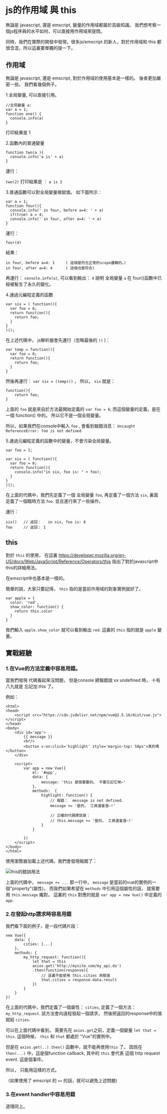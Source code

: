 # js的作用域 與 this

無論是 javascript, 還是 emscript, 變量的作用域都屬於高級知識。 我們想考察一個js程序員的水平如何，可以直接用作用域來提問。 

同時，我們在實際的開發中發現，很多js/emscript 的新人，對於作用域和 this 都很含混，所以這裏要單獨的提一下。

## 作用域

無論是 javascript, 還是 emscript, 對於作用域的使用基本是一樣的。 後者更加嚴密一些。 我們看幾個例子。

1.全局變量, 可以直接引用。 

```
//全局變量 a:
var a = 1;
function one() {
  console.info(a) 
}
```

打印結果是 1 

2.函數內的普通變量

```
function two(a ){
  console.info('a is' + a)
}
```

運行： 

`two(2)` 打印結果是 ：  `a is 2` 

3.普通函數可以對全局變量做賦值。 如下圖所示：

```
var a = 1;
function four(){
  console.info(' in four, before a=4: ' + a)
  if(true) a = 4;
  console.info(' in four, after a=4: ' + a)
}
```

運行： 

```
four(4)
```

結果： 

```
in four, before a=4: 1     ( 這個是符合正常的scope邏輯的。)
in four, after a=4: 4      ( 這個也是符合)
```

再運行： `console.info(a)`, 可以看到輸出： `4`  說明 全局變量 `a` 在 four()函數中已經被髮生了永久的變化。

4.通過元編程定義的函數

```
var six = ( function(){
  var foo = 6;
  return function(){
    return foo;
  }
}
)();
```

在上述代碼中， js解析器會先運行（忽略最後的 `()` )：  

```
var temp = function(){
  var foo = 6;
  return function(){
    return foo;
  }
}
```

然後再運行：  `var six = (temp)()`  ， 所以， `six` 就是：

```
function(){
	return foo;
}
```

上面的 `foo` 就是來自於方法最開始定義的 `var foo = 6`, 而這個變量的定義，是在一個 function() 中的。 所以它不是一個全局變量。  

所以，如果我們在console中輸入 `foo` , 會看到報錯消息： `Uncaught ReferenceError: foo is not defined`


5.通過元編程定義的函數中的變量，不會污染全局變量。

```
var foo = 1;

var six = ( function(){
  var foo = 6;
  return function(){
    console.info("in six, foo is: " + foo);
  }
}
)();
```

在上面的代碼中，我們先定義了一個 全局變量 `foo`, 再定義了一個方法 `six`, 裏面定義了一個臨時方法 `foo`.   並且進行來了一些操作。 

運行：

```
six()   // 返回：   in six, foo is: 6
foo     // 返回： 1
```



## this

對於 `this` 的使用， 在這裏 https://developer.mozilla.org/en-US/docs/Web/JavaScript/Reference/Operators/this  指出了對於javascript中this的詳細用法。  

在emscript中也基本是一樣的。

簡單的說，大家只要記得， `this` 指的是當前作用域的對象實例就好了。

```
var apple = {
  color: 'red',
  show_color: function() {
    return this.color
  }
}
```

我們輸入  `apple.show_color` 就可以看到輸出 `red`.   這裏的 `this` 指的就是 `apple` 變量。


## 實戰經驗

### 1.在Vue的方法定義中容易用錯。

當我們發現 代碼看起來沒問題， 但是console 總報錯說 xx undefined 時， 十有八九就是 忘記加 this 了。

例如： 

```
<html>
<head>
	<script src="https://cdn.jsdelivr.net/npm/vue@2.5.16/dist/vue.js"></script>
</head>
<body>
	<div id='app'>
		{{ message }}
		<br/>
		<button v-on:click='highlight' style='margin-top: 50px'>真的嗎</button>
	</div>

	<script>
		var app = new Vue({
			el: '#app', 
			data: {
				message: 'this 是很重要的。 不要忘記它喲~'
			},
			methods:  {
				highlight: function() {
					// 報錯：  message is not defined. 
					message += '是的， 工資還會漲~!'

					// 正確的代碼應該是：
					// this.message += '是的， 工資還會漲~!'
				}
			}

		})
	</script>
</body>
</html>
```

使用瀏覽器加載上述代碼，我們會發現報錯了：

![this的錯誤用法](./images/scope_without_this.png)

上面的代碼中， `message += ...` 那一行中， `message` 是當前的vue的實例的一個"property"(屬性)， 而我們如果希望在 `methods` 中引用這個屬性的話，
就需要用 `this.message` 纔對。 這裏的 `this` 對應的就是  `var app = new Vue()` 中定義的 `app`. 

### 2.在發起http請求時容易用錯

我們看下面的例子，是一段代碼片段：

```
new Vue({
	data: {
		cities: [...]
	},
	methods: {
		my_http_request: function(){
			let that = this
			axios.get('http://mysite.com/my_api.do')
			.then(function(response){
	            // 這裏不能使用 this.cities 來賦值
			    that.cities = response.data.result
			})
		}	
	}
})

```

在上面的代碼中，我們定義了一個屬性： `cities`, 定義了一個方法： `my_http_request`.  該方法會向遠程發起一個請求， 
然後把返回的response中的值賦給 `cities`. 

可以在上面代碼中看到， 需要先在 `axios.get`之前，定義一個變量 `let that = this`.  這個時候， `this` 和 `that` 都處於 "Vue"的實例中。

但是在 `axios.get(..).then()` 函數中，就不能再使用`this` 了。 因爲在 `then(...)` 中，這是個function callback, 其中的 `this` 會代表
這個 http request event. 這是個事件。  

所以， 只能用這樣的方式。 

（如果使用了 emscript 的 `=>` 的話，就可以避免上述問題)

### 3.在event handler中容易用錯

道理同上。 


